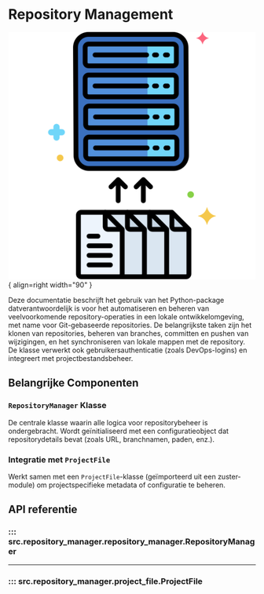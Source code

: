 # Repository Management

![Repository](images/repository.png){ align=right width="90" }

Deze documentatie beschrijft het gebruik van het Python-package datverantwoordelijk is voor het automatiseren en beheren van veelvoorkomende repository-operaties in een lokale ontwikkelomgeving, met name voor Git-gebaseerde repositories. De belangrijkste taken zijn het klonen van repositories, beheren van branches, committen en pushen van wijzigingen, en het synchroniseren van lokale mappen met de repository. De klasse verwerkt ook gebruikersauthenticatie (zoals DevOps-logins) en integreert met projectbestandsbeheer.

## Belangrijke Componenten

### `RepositoryManager` Klasse

De centrale klasse waarin alle logica voor repositorybeheer is ondergebracht. Wordt geïnitialiseerd met een configuratieobject dat repositorydetails bevat (zoals URL, branchnamen, paden, enz.).


### Integratie met `ProjectFile`

Werkt samen met een `ProjectFile`-klasse (geïmporteerd uit een zuster-module) om projectspecifieke metadata of configuratie te beheren.

## API referentie

### ::: src.repository_manager.repository_manager.RepositoryManager

---

### ::: src.repository_manager.project_file.ProjectFile

